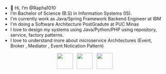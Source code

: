 

- 👋 Hi, I’m @Rapha1010
- I’m Bachelor of Science (B.S) in Information Systems (IS).
- I'm currently work as Java/Spring Framework Backend Engineer at IBM
- I'm doing a Software Architecture PostGradute at PUC Minas
- I love to design my systems using Java/Python/PHP using repository, service, factory patterns.
- I love to understand more about microservice Architectures (Event, Broker , Mediator , Event Notication Pattern)

<p align="center">  
&nbsp; <a href="https://www.instagram.com/rhtavares1010/" target="_blank" rel="noopener noreferrer"><img src="https://img.icons8.com/plasticine/100/000000/instagram-new.png" width="50" /></a>  
&nbsp; <a href="https://www.linkedin.com/in/raphaelatavaresleao/" target="_blank" rel="noopener noreferrer"><img src="https://img.icons8.com/plasticine/100/000000/linkedin.png" width="50" /></a>
&nbsp; <a href="mailto:rapha.tavares1010gmail.com" target="_blank" rel="noopener noreferrer"><img src="https://img.icons8.com/plasticine/100/000000/gmail.png"  width="50" /></a>
</p>

<!---
Rapha1010/Rapha1010 is a ✨ special ✨ repository because its `README.md` (this file) appears on your GitHub profile.
You can click the Preview link to take a look at your changes.
--->



